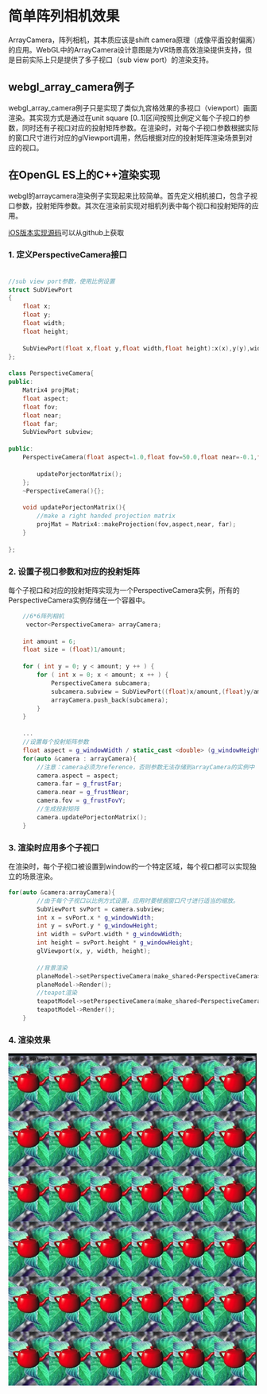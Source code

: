 # 简单阵列相机效果
ArrayCamera，阵列相机，其本质应该是shift camera原理（成像平面投射偏离）的应用。WebGL中的ArrayCamera设计意图是为VR场景高效渲染提供支持，但是目前实际上只是提供了多子视口（sub view port）的渲染支持。

## webgl_array_camera例子
webgl_array_camera例子只是实现了类似九宫格效果的多视口（viewport）画面渲染。其实现方式是通过在unit square [0..1]区间按照比例定义每个子视口的参数，同时还有子视口对应的投射矩阵参数。在渲染时，对每个子视口参数根据实际的窗口尺寸进行对应的glViewport调用，然后根据对应的投射矩阵渲染场景到对应的视口。

## 在OpenGL ES上的C++渲染实现
webgl的arraycamera渲染例子实现起来比较简单。首先定义相机接口，包含子视口参数，投射矩阵参数。其次在渲染前实现对相机列表中每个视口和投射矩阵的应用。

[iOS版本实现源码](https://github.com/nintymiles/LearnThreeJSRenderingExamples)可以从github上获取
### 1. 定义PerspectiveCamera接口

```cpp

//sub view port参数，使用比例设置
struct SubViewPort
{
    float x;
    float y;
    float width;
    float height;
    
    SubViewPort(float x,float y,float width,float height):x(x),y(y),width(width),height(height){};
};

class PerspectiveCamera{
public:
    Matrix4 projMat;
    float aspect;
    float fov;
    float near;
    float far;
    SubViewPort subview;
    
public:
    PerspectiveCamera(float aspect=1.0,float fov=50.0,float near=-0.1,float far=-10000.0):aspect(aspect),fov(fov),near(near),far(far),subview(SubViewPort(0.,0.,0.,0.)){

        updatePorjectonMatrix();
    };
    ~PerspectiveCamera(){};
    
    void updatePorjectonMatrix(){
        //make a right handed projection matrix
        projMat = Matrix4::makeProjection(fov,aspect,near, far);
    }
   
};
```

### 2. 设置子视口参数和对应的投射矩阵
每个子视口和对应的投射矩阵实现为一个PerspectiveCamera实例，所有的PerspectiveCamera实例存储在一个容器中。

```cpp
    //6*6阵列相机
	 vector<PerspectiveCamera> arrayCamera;
    
    int amount = 6;
    float size = (float)1/amount;
    
    for ( int y = 0; y < amount; y ++ ) {
        for ( int x = 0; x < amount; x ++ ) {
            PerspectiveCamera subcamera;
            subcamera.subview = SubViewPort((float)x/amount,(float)y/amount,size,size);
            arrayCamera.push_back(subcamera);
        }      
    }
    
    ...
    //设置每个投射矩阵参数
    float aspect = g_windowWidth / static_cast <double> (g_windowHeight);
    for(auto &camera : arrayCamera){
        //注意：camera必须为reference，否则参数无法存储到arrayCamera的实例中
        camera.aspect = aspect;
        camera.far = g_frustFar;
        camera.near = g_frustNear;
        camera.fov = g_frustFovY;
        //生成投射矩阵
        camera.updatePorjectonMatrix();
    }
```

### 3. 渲染时应用多个子视口
在渲染时，每个子视口被设置到window的一个特定区域，每个视口都可以实现独立的场景渲染。

```cpp
for(auto &camera:arrayCamera){
        //由于每个子视口以比例方式设置，应用时要根据窗口尺寸进行适当的缩放。
        SubViewPort svPort = camera.subview;
        int x = svPort.x * g_windowWidth;
        int y = svPort.y * g_windowHeight;
        int width = svPort.width * g_windowWidth;
        int height = svPort.height * g_windowHeight;
        glViewport(x, y, width, height);
        
        //背景渲染
        planeModel->setPerspectiveCamera(make_shared<PerspectiveCamera>(camera));
        planeModel->Render();
        //teapot渲染
        teapotModel->setPerspectiveCamera(make_shared<PerspectiveCamera>(camera));
        teapotModel->Render();
    }
```

### 4. 渲染效果
![arraycamera_example_20200329](media/arraycamera_example_20200329.jpg)


